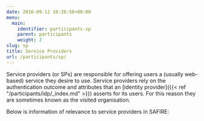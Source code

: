 ```yaml
--- 
date: 2016-09-12 10:20:56+00:00
menu: 
  main: 
    identifier: participants-sp
    parent: participants
    weight: 2
slug: sp
title: Service Providers
url: /participants/sp/
---
```


Service providers (or SPs) are responsible for offering users a (usually web-based) service they desire to use. Service providers rely on the authentication outcome and attributes that an [identity provider]({{< ref "/participants/idp/_index.md" >}}) asserts for its users. For this reason they are sometimes known as the visited organisation.

Below is information of relevance to service providers in SAFIRE:

